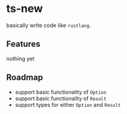 # ts-new
basically write code like `rustlang`. 

## Features
nothing yet

## Roadmap
- support basic functionality of `Option`
- support basic functionality of `Result`
- support types for either `Option` and `Result`

